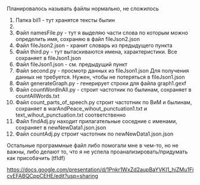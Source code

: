 Планировалось называть файлы нормально, не сложилось
<ol>
  <li>Папка bil1 - тут хранятся тексты былин<li>
  <li>Файл namesFile.py - тут я выделяю части слова по которым можно определить имя, сохраняю в файл fileJson2.json</li>
  <li>Файл fileJson2.json - хранит словарь из предыдущего пункта
  <li>Файл third.py - тут вытаскиваются имена, характеристики. Все сохраняет в fileJson1.json</li>
  <li>Файл fileJson1.json - см. предыдущий пункт</li>
  <li>Файл second.py - просмотр данных из fileJson1.json Для получения данных не требуется. Нужен, чтобы не потеряться в fileJson1.json</li>
  <li>Файл generateGraph.py - генерирует строки для файла graph1.gexf</li>
  <li>Файл сountWordInAll.py - строит частотник по былинам, сохраняет в countAllWords.txt</li>
  <li>Файл count_parts_of_speech.py строит частотник по ВиМ и былинам, сохраняет в warAndPeace_wihout_punctuation1.txt и text_wihout_punctuation.txt соответственно</li>
  <li>Файл findAdj.py находит прилагательные соседние с именами, сохраняет в newNewData1.json.json</li>
  <li>Файл countAdj.py строит частотник по newNewData1.json.json</li>
</ol>
Остальные программные файл либо помогали мне в чем-то, но не важны, либо делают то, что я не успела проанализировать/придумать как присобачить (tfIdf)

https://docs.google.com/presentation/d/1Pnkr1WxZd2aupBaYVKI1_hiZMu1FicvEFABQCppCEHE/edit?usp=sharing
